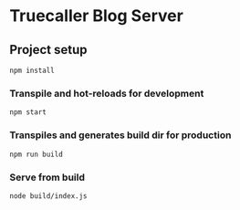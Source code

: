 # Truecaller Blog Server

## Project setup
```
npm install
```

### Transpile and hot-reloads for development
```
npm start
```

### Transpiles and generates build dir for production
```
npm run build
```

### Serve from build
```
node build/index.js
```
